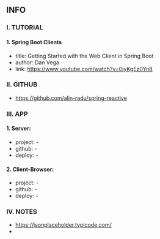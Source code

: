 ## INFO

### I. TUTORIAL

#### 1. Spring Boot Clients

- title: Getting Started with the Web Client in Spring Boot
- author: Dan Vega
- link: https://www.youtube.com/watch?v=0jyKgEz0Yn8

### II. GITHUB

- https://github.com/alin-radu/spring-reactive

### III. APP

#### 1. Server:

- project: -
- github: -
- deploy: -

#### 2. Client-Browser:

- project: -
- github: -
- deploy: -

### IV. NOTES

- https://jsonplaceholder.typicode.com/
- 

